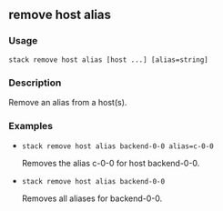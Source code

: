 ## remove host alias

### Usage

`stack remove host alias [host ...] [alias=string]`

### Description

Remove an alias from a host(s).

### Examples

* `stack remove host alias backend-0-0 alias=c-0-0`

   Removes the alias c-0-0 for host backend-0-0.

* `stack remove host alias backend-0-0`

   Removes all aliases for backend-0-0.



